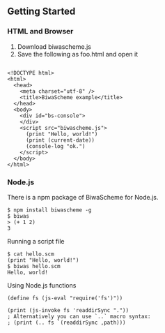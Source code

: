 ## Getting Started

### HTML and Browser

1. Download biwascheme.js
2. Save the following as foo.html and open it

```

<!DOCTYPE html> 
<html> 
  <head> 
    <meta charset="utf-8" /> 
    <title>BiwaScheme example</title>
  </head>
  <body>
    <div id="bs-console">
    </div>
    <script src="biwascheme.js">
      (print "Hello, world!")
      (print (current-date))
      (console-log "ok.")
    </script>
  </body>
</html>
```

### Node.js

<a name="nodejs" />

There is a npm package of BiwaScheme for Node.js.

```
$ npm install biwascheme -g
$ biwas
> (+ 1 2)
3
```

Running a script file

```
$ cat hello.scm
(print "Hello, world!")
$ biwas hello.scm
Hello, world!
```

Using Node.js functions

```
(define fs (js-eval "require('fs')"))

(print (js-invoke fs 'readdirSync "."))
; Alternatively you can use `..` macro syntax:
; (print (.. fs `(readdirSync ,path)))
```

